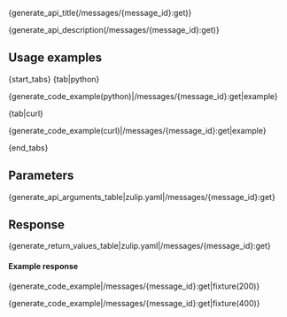 {generate_api_title(/messages/{message_id}:get)}

{generate_api_description(/messages/{message_id}:get)}

## Usage examples

{start_tabs}
{tab|python}

{generate_code_example(python)|/messages/{message_id}:get|example}

{tab|curl}

{generate_code_example(curl)|/messages/{message_id}:get|example}

{end_tabs}

## Parameters

{generate_api_arguments_table|zulip.yaml|/messages/{message_id}:get}

## Response

{generate_return_values_table|zulip.yaml|/messages/{message_id}:get}

#### Example response

{generate_code_example|/messages/{message_id}:get|fixture(200)}

{generate_code_example|/messages/{message_id}:get|fixture(400)}
